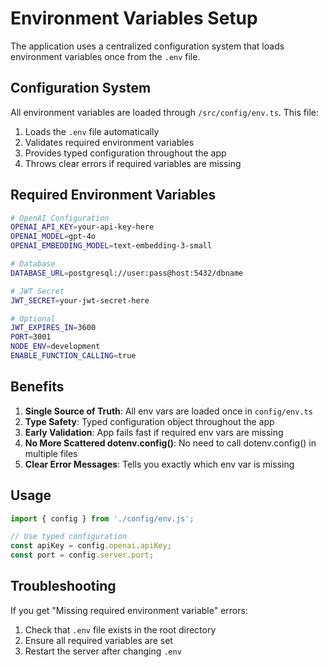 # Environment Variables Setup

The application uses a centralized configuration system that loads environment variables once from the `.env` file.

## Configuration System

All environment variables are loaded through `/src/config/env.ts`. This file:
1. Loads the `.env` file automatically
2. Validates required environment variables
3. Provides typed configuration throughout the app
4. Throws clear errors if required variables are missing

## Required Environment Variables

```bash
# OpenAI Configuration
OPENAI_API_KEY=your-api-key-here
OPENAI_MODEL=gpt-4o
OPENAI_EMBEDDING_MODEL=text-embedding-3-small

# Database
DATABASE_URL=postgresql://user:pass@host:5432/dbname

# JWT Secret
JWT_SECRET=your-jwt-secret-here

# Optional
JWT_EXPIRES_IN=3600
PORT=3001
NODE_ENV=development
ENABLE_FUNCTION_CALLING=true
```

## Benefits

1. **Single Source of Truth**: All env vars are loaded once in `config/env.ts`
2. **Type Safety**: Typed configuration object throughout the app
3. **Early Validation**: App fails fast if required env vars are missing
4. **No More Scattered dotenv.config()**: No need to call dotenv.config() in multiple files
5. **Clear Error Messages**: Tells you exactly which env var is missing

## Usage

```typescript
import { config } from './config/env.js';

// Use typed configuration
const apiKey = config.openai.apiKey;
const port = config.server.port;
```

## Troubleshooting

If you get "Missing required environment variable" errors:
1. Check that `.env` file exists in the root directory
2. Ensure all required variables are set
3. Restart the server after changing `.env`